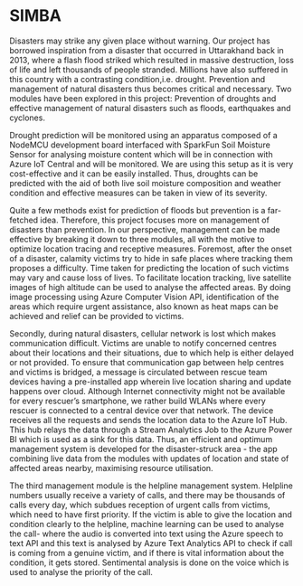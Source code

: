 # SIMBA
Disasters may strike any given place without warning. Our project has borrowed inspiration from a disaster that occurred in Uttarakhand back in 2013, where a flash flood striked which resulted in massive destruction, loss of life and left thousands of people stranded. Millions have also suffered in this country with a contrasting condition,i.e. drought. Prevention and management of natural
disasters thus becomes critical and necessary. Two modules have been explored in this project: Prevention of droughts and effective management of natural disasters such as floods, earthquakes and cyclones.

Drought prediction will be monitored using an apparatus composed of a NodeMCU development board interfaced with SparkFun Soil Moisture Sensor for analysing moisture content which will be in connection with Azure IoT Central and will be monitored. We are using this setup as it is very cost-effective and it can be easily installed. Thus, droughts can be predicted with the aid of both live soil moisture composition and weather condition and effective measures can be taken in view of its severity. 

Quite a few methods exist for prediction of floods but prevention is a far-fetched idea. Therefore, this project focuses more on management of disasters than prevention. In our perspective, management can be made effective by breaking it down to three modules, all with the motive to optimize location tracing and receptive measures. Foremost, after the onset of a disaster, calamity victims try to hide in safe places where tracking them proposes a difficulty. Time taken for predicting the location of such victims may vary and cause loss of lives. To facilitate location tracking, live satellite images of high altitude can be used to analyse the affected areas. By doing image processing using Azure Computer Vision API, identification of the areas which require urgent assistance, also known as heat maps can be achieved and relief can be provided to victims.

Secondly, during natural disasters, cellular network is lost which makes communication difficult. Victims are unable to notify concerned centres about their locations and their situations, due to which help is either delayed or not provided. To ensure that communication gap between help centres and victims is bridged, a message is circulated between rescue team devices having a pre-installed app wherein live location sharing and update happens over cloud. Although Internet connectivity might not be available for every rescuer’s smartphone, we rather build WLANs where every rescuer is connected to a central device over that network. The device  receives all the requests and sends the location data to the Azure IoT Hub. This hub relays the data through a Stream Analytics Job to the Azure Power BI which is used as a sink for this data. Thus, an efficient and optimum management system is developed for the disaster-struck area - the app combining live data from the modules with updates of location and state of affected areas nearby, maximising resource utilisation. 

The third management module is the helpline management system. Helpline numbers usually receive a variety of calls, and there may be thousands of calls every day, which subdues reception of urgent calls from victims, which need to have first priority. If the victim is able to give the location and condition clearly to the helpline, machine learning can be used to analyse the call- where the audio is converted into text using the Azure speech to text API and this text is analysed by Azure Text Analytics API to check if call is coming from a genuine victim, and if there is vital information about the condition, it gets stored. Sentimental analysis is done on the voice which is used to analyse the priority of the call.
 

